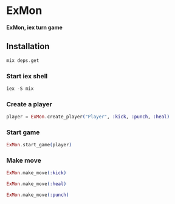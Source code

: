 # ExMon

**ExMon, iex turn game**

## Installation

```elixir
mix deps.get
```

### Start iex shell

```elixir
iex -S mix
```

### Create a player

```elixir
player = ExMon.create_player("Player", :kick, :punch, :heal)
```

### Start game

```elixir
ExMon.start_game(player)
```

### Make move

```elixir
ExMon.make_move(:kick)
```

```elixir
ExMon.make_move(:heal)
```

```elixir
ExMon.make_move(:punch)
```
